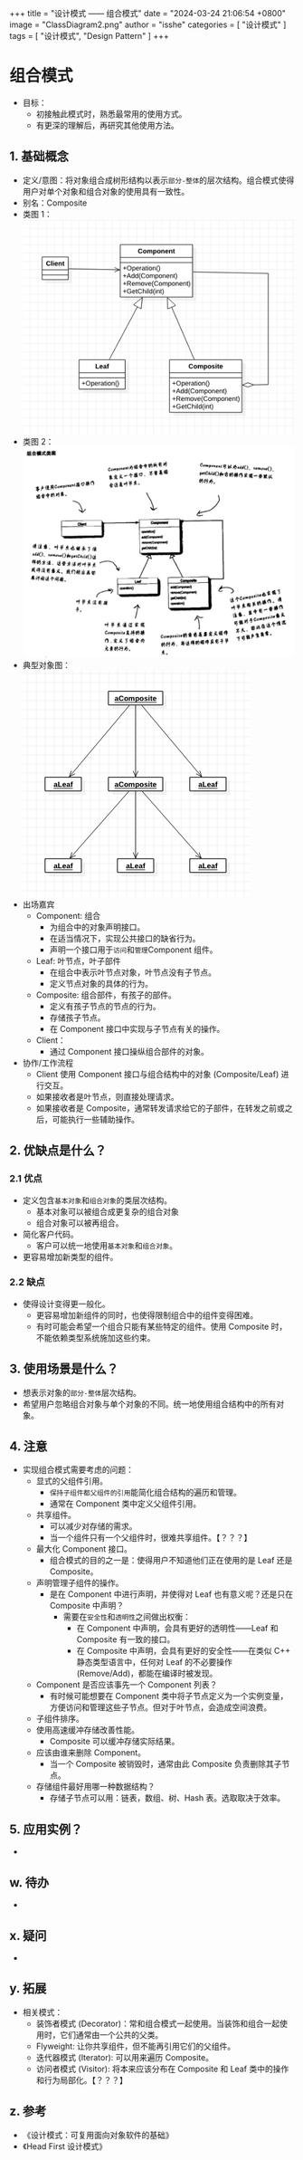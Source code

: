 +++
title = "设计模式 —— 组合模式"
date = "2024-03-24 21:06:54 +0800"
image = "ClassDiagram2.png"
author = "isshe"
categories = [ "设计模式" ]
tags = [ "设计模式", "Design Pattern" ]
+++


# 组合模式
* 目标：
    * 初接触此模式时，熟悉最常用的使用方式。
    * 有更深的理解后，再研究其他使用方法。
## 1. 基础概念
* 定义/意图：将对象组合成树形结构以表示`部分-整体`的层次结构。组合模式使得用户对单个对象和组合对象的使用具有一致性。
* 别名：Composite
* 类图 1：
![类图](ClassDiagram.png)
* 类图 2：
![类图](ClassDiagram2.png)
* 典型对象图：
![对象图](ObjectDiagram.png)
* 出场嘉宾
    * Component: 组合
        * 为组合中的对象声明接口。
        * 在适当情况下，实现公共接口的缺省行为。
        * 声明一个接口用于`访问`和`管理`Component 组件。
    * Leaf: 叶节点，叶子部件
        * 在组合中表示叶节点对象，叶节点没有子节点。
        * 定义节点对象的具体的行为。
    * Composite: 组合部件，有孩子的部件。
        * 定义有孩子节点的节点的行为。
        * 存储孩子节点。
        * 在 Component 接口中实现与子节点有关的操作。
    * Client：
        * 通过 Component 接口操纵组合部件的对象。
* 协作/工作流程
    * Client 使用 Component 接口与组合结构中的对象 (Composite/Leaf) 进行交互。
    * 如果接收者是叶节点，则直接处理请求。
    * 如果接收者是 Composite，通常转发请求给它的子部件，在转发之前或之后，可能执行一些辅助操作。

## 2. 优缺点是什么？
### 2.1 优点
* 定义包含`基本对象`和`组合对象`的类层次结构。
    * 基本对象可以被组合成更复杂的组合对象
    * 组合对象可以被再组合。
* 简化客户代码。
    * 客户可以统一地使用`基本对象`和`组合对象`。
* 更容易增加新类型的组件。


### 2.2 缺点
* 使得设计变得更一般化。
    * 更容易增加新组件的同时，也使得限制组合中的组件变得困难。
    * 有时可能会希望一个组合只能有某些特定的组件。使用 Composite 时，不能依赖类型系统施加这些约束。


## 3. 使用场景是什么？
* 想表示对象的`部分-整体`层次结构。
* 希望用户忽略组合对象与单个对象的不同。统一地使用组合结构中的所有对象。


## 4. 注意
* 实现组合模式需要考虑的问题：
    * 显式的父组件引用。
        * `保持子组件都父组件的引用`能简化组合结构的遍历和管理。
        * 通常在 Component 类中定义父组件引用。
    * 共享组件。
        * 可以减少对存储的需求。
        * 当一个组件只有一个父组件时，很难共享组件。【？？？】
    * 最大化 Component 接口。
        * 组合模式的目的之一是：使得用户不知道他们正在使用的是 Leaf 还是 Composite。
    * 声明管理子组件的操作。
        * 是在 Component 中进行声明，并使得对 Leaf 也有意义呢？还是只在 Composite 中声明？
            * 需要在`安全性`和`透明性`之间做出权衡：
                * 在 Component 中声明，会具有更好的透明性——Leaf 和 Composite 有一致的接口。
                * 在 Composite 中声明，会具有更好的安全性——在类似 C++ 静态类型语言中，任何对 Leaf 的不必要操作 (Remove/Add)，都能在编译时被发现。
    * Component 是否应该事先一个 Component 列表？
        * 有时候可能想要在 Component 类中将子节点定义为一个实例变量，方便访问和管理这些子节点。但对于叶节点，会造成空间浪费。
    * 子组件排序。
    * 使用高速缓冲存储改善性能。
        * Composite 可以缓冲存储实际结果。
    * 应该由谁来删除 Component。
        * 当一个 Composite 被销毁时，通常由此 Composite 负责删除其子节点。
    * 存储组件最好用哪一种数据结构？
        * 存储子节点可以用：链表，数组、树、Hash 表。选取取决于效率。

## 5. 应用实例？
* 

## w. 待办
* 

## x. 疑问
* 

## y. 拓展
* 相关模式：
    * 装饰者模式 (Decorator)：常和组合模式一起使用。当装饰和组合一起使用时，它们通常由一个公共的父类。
    * Flyweight: 让你共享组件，但不能再引用它们的父组件。
    * 迭代器模式 (Iterator): 可以用来遍历 Composite。
    * 访问者模式 (Visitor): 将本来应该分布在 Composite 和 Leaf 类中的操作和行为局部化。【？？？】

## z. 参考
* 《设计模式：可复用面向对象软件的基础》
* 《Head First 设计模式》


